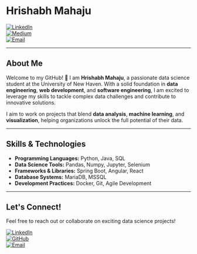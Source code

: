 # Hrishabh Mahaju  

[![LinkedIn](https://img.shields.io/badge/LinkedIn-blue?style=for-the-badge&logo=linkedin&logoColor=white)](http://linkedin.com/in/hrishabh-mahaju-8a515b176/)  
[![Medium](https://img.shields.io/badge/Medium-black?style=for-the-badge&logo=medium&logoColor=white)](https://medium.com/@hrishabh360)  
[![Email](https://img.shields.io/badge/Email-red?style=for-the-badge&logo=gmail&logoColor=white)](mailto:hmaha4@unh.newhaven.edu)  

---

## About Me

Welcome to my GitHub! 🎉 I am **Hrishabh Mahaju**, a passionate data science student at the University of New Haven. With a solid foundation in **data engineering**, **web development**, and **software engineering**, I am excited to leverage my skills to tackle complex data challenges and contribute to innovative solutions.  

I aim to work on projects that blend **data analysis**, **machine learning**, and **visualization**, helping organizations unlock the full potential of their data.

---

## Skills & Technologies  

- **Programming Languages:** Python, Java, SQL  
- **Data Science Tools:** Pandas, Numpy, Jupyter, Selenium  
- **Frameworks & Libraries:** Spring Boot, Angular, React  
- **Database Systems:** MariaDB, MSSQL  
- **Development Practices:** Docker, Git, Agile Development  

---

## Let's Connect!  

Feel free to reach out or collaborate on exciting data science projects!  

[![LinkedIn](https://img.icons8.com/color/48/000000/linkedin.png)](http://linkedin.com/in/hrishabh-mahaju-8a515b176/)  
[![GitHub](https://img.icons8.com/ios-glyphs/48/000000/github.png)](https://github.com/your-github-username)  
[![Email](https://img.icons8.com/color/48/000000/gmail.png)](mailto:hmaha4@unh.newhaven.edu)  
